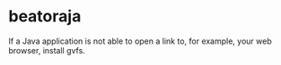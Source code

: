 # beatoraja


If a Java application is not able to open a link to, for example, your web browser, install gvfs.


